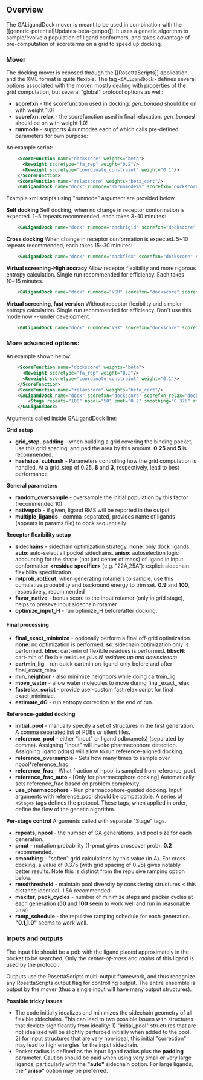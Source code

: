 ## Overview

The GALigandDock mover is meant to be used in combination with the [[generic-potential|Updates-beta-genpot]]. It uses a genetic algorithm to sample/evolve a population of ligand conformers, and takes advantage of pre-computation of scoreterms on a grid to speed up docking.

### Mover

The docking mover is exposed through the [[RosettaScripts]] application, and the XML format is quite flexible. 
The tag `<GALigandDock>` defines several options associated with the mover, mostly dealing with properties of the grid computation, but several "global" protocol options as well:

* **scorefxn** - the scorefunction used in docking.  _gen_bonded_ should be on with weight 1.0!
* **scorefxn_relax** - the scorefunction used in final relaxation.  _gen_bonded_ should be on with weight 1.0!
* **runmode** - supports 4 runmodes each of which calls pre-defined parameters for own purpose:

An example script:
```xml
    <ScoreFunction name="dockscore" weights="beta">
      <Reweight scoretype="fa_rep" weight="0.2"/>
      <Reweight scoretype="coordinate_constraint" weight="0.1"/>
    </ScoreFunction>
    <ScoreFunction name="relaxscore" weights="beta_cart"/>
    <GALigandDock name="dock" runmode="%%runmode%%" scorefxn="dockscore" scorefxn_relax="relaxscore" />

```

Example xml scripts using "runmode" argument are provided below.

**Self docking**
Self docking, when no change in receptor conformation is expected. 1~5 repeats recommended, each takes 3~10 minutes:
```xml
    <GALigandDock name="dock" runmode="dockrigid" scorefxn="dockscore" scorefxn_relax="relaxscore" />
```
**Cross docking**
When change in receptor conformation is expected. 5~10 repeats recommended, each takes 15~30 minutes:
```xml
    <GALigandDock name="dock" runmode="dockflex" scorefxn="dockscore" scorefxn_relax="relaxscore"/>
```
**Virtual screening-High accracy** 
Allow receptor flexibility and more rigorous entropy calculation. Single run recommended for efficiency. Each takes 10~15 minutes.
```xml
    <GALigandDock name="dock" runmode="VSH" scorefxn="dockscore" scorefxn_relax="relaxscore" nativepdb="holo.pdb"/>
```

**Virtual screening, fast version** 
Without receptor flexibility and simpler entropy calculation. Single run recommended for efficiency. Don't use this mode now -- under development. 
```xml
    <GALigandDock name="dock" runmode="VSX" scorefxn="dockscore" scorefxn_relax="relaxscore" nativepdb="holo.pdb"/>
```

### More advanced options:

An example shown below:
```xml    
    <ScoreFunction name="dockscore" weights="beta">
      <Reweight scoretype="fa_rep" weight="0.2"/>
      <Reweight scoretype="coordinate_constraint" weight="0.1"/>
    </ScoreFunction>
    <ScoreFunction name="relaxscore" weights="beta_cart"/>
    <GALigandDock name="dock" scorefxn="dockscore" scorefxn_relax="dock" grid_step="0.25" padding="5.0" hashsize="8.0" subhash="3" nativepdb="holo.pdb" final_exact_minimize="sc" random_oversample="10" rotprob="0.9" rotEcut="100"  sidechains="aniso" initial_pool="holo.pdb" >
        <Stage repeats="100" npool="50" pmut="0.2" smoothing="0.375" rmsdthreshold="2.0" maxiter="50" pack_cycles="100" ramp_schedule="0.1,1.0"/>
    </GALigandDock>
```

Arguments called inside GALigandDock line:

**Grid setup**

* **grid_step**, **padding** - when building a grid covering the binding pocket, use this grid spacing, and pad the area by this amount.  **0.25** and **5** is recommended.
* **hashsize**, **subhash** - Parameters controlling how the grid computation is handled.  At a grid_step of 0.25, **8** and **3**, respectively, lead to best performance

**General parameters**

* **random_oversample** - oversample the initial population by this factor (recommended 10)
* **nativepdb** - if given, ligand RMS will be reported in the output
* **multiple_ligands** - comma-separated, provides name of ligands (appears in params file) to dock sequentially

**Receptor flexibility setup**

* **sidechains** - sidechain optimization strategy. **none**: only dock ligands.  **auto**: auto-select all pocket sidechains.  **aniso**: autoselection logic accounting for the shape (not just center of mass) of ligand in input conformation **\<residue specifier\>** (e.g. "22A,25A"): explicit sidechain flexibility specification
* **rotprob**, **rotEcut**, when generating rotamers to sample, use this cumulative probability and backround energy to trim set.  **0.9** and **100**, respectively, recommended
* **favor_native** - bonus score to the input rotamer (only in grid stage), helps to preseve input sidechain rotamer
* **optimize_input_H** - run optimize_H before/after docking.

#### Final processing
* **final_exact_minimize** - optionally perform a final off-grid optimization.  **none**: no optimization is performed. **sc**: sidechain optimization only is performed.  **bbsc**: cart-min of flexible residues is performed.  **bbscN**: cart-min of flexible residues *plus N residues up and downstream*
* **cartmin_lig** - run quick cartmin on ligand-only before and after final_exact_relax
* **min_neighbor** - also minimize neighbors while doing cartmin_lig
* **move_water** - allow water molecules to move during final_exact_relax
* **fastrelax_script** - provide user-custom fast relax script for final exact_minimize.
* **estimate_dG** - run entropy correction at the end of run.

**Reference-guided docking**

* **initial_pool** - manually specify a set of structures in the first generation.  A comma separated list of PDBs _or_ silent files.
* **reference_pool** - either "input" or ligand pdbname(s) (separated by comma). Assigning "input" will invoke pharmacophore detection. Assigning ligand pdb(s) will allow to run reference-aligned docking.
* **reference_oversample** - Sets how many times to sample over npool*reference_frac.
* **reference_frac** - What fraction of npool is sampled from reference_pool.
* **reference_frac_auto** - [Only for pharmacophore docking] Automatically sets reference_frac based on problem complexity. 
* **use_pharmacophore** - Run pharmacophore-guided docking. Input arguments with reference_pool should be compatatible.
A series of `<Stage>` tags defines the protocol.  These tags, when applied in order, define the flow of the genetic algorithm.  

**Per-stage control**
Arguments called with separate "Stage" tags.
* **repeats**, **npool** - the number of GA generations, and pool size for each generation.
* **pmut** - mutation probability (1-pmut gives crossover prob).  **0.2** recommended.
* **smoothing** - "soften" grid calculations by this value (in A).  For cross-docking, a value of 0.375 (with grid spacing of 0.25) gives notably better results.  Note this is distinct from the repulsive ramping option below.
* **rmsdthreshold** - maintain pool diversity by considering structures < this distance identical.  1.5A recommended.
* **maxiter**, **pack_cycles** - number of minimize steps and packer cycles at each generation (**50** and **100** seem to work well and run in reasonable time)
* **ramp_schedule** - the repulsive ramping schedule for each generation.  **"0.1,1.0"** seems to work well.

### Inputs and outputs

The input file should be a pdb with the ligand placed approximately in the pocket to be searched.  Only the _center-of-mass_ and _radius_ of this ligand is used by the protocol.

Outputs use the RosettaScripts multi-output framework, and thus recognize any RosettaScripts output flag for controlling output.  The entire ensemble is output by the mover (thus a single input will have many output structures).

**Possible tricky issues**:
* The code initially idealizes and minimizes the sidechain geometry of all flexible sidechains.  This can lead to two possible issues with structures that deviate significantly from ideality: 1) "initial_pool" structures that are not idealized will be slightly perturbed initially when added to the pool.  2) for input structures that are very non-ideal, this initial "correction" may lead to high energies for the input sidechain.
* Pocket radius is defined as the input ligand radius plus the **padding** parameter.  Caution should be paid when using very small or very large ligands, particularly with the **"auto"** sidechain option.  For large ligands, the **"aniso"** option may be preferred.